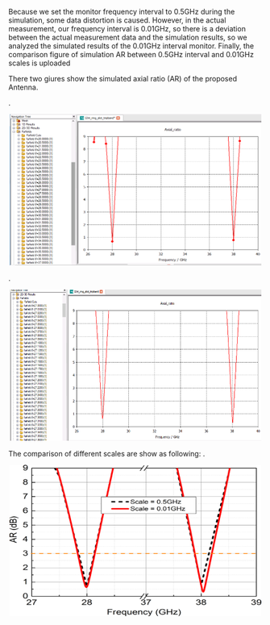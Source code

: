Because we set the monitor frequency interval to 0.5GHz during the simulation, some data distortion is caused.  However, in the actual measurement, our frequency interval is 0.01GHz, so there is a deviation between the actual measurement data and the simulation results, so we analyzed the simulated results of the 0.01GHz interval monitor. Finally, the comparison figure of simulation AR between 0.5GHz interval and 0.01GHz scales is uploaded

There two giures show the simulated axial ratio (AR) of the proposed Antenna.

.<div align=center><img src="https://github.com/dannychk/A-Millimeter-Wave-Triple-band-SIW-Antenna-with-Dual-sense-Circular-Polarization/blob/master/screenshot on 0.5G.png" width="500" height="300" /></div>

.<div align=center><img src="https://github.com/dannychk/A-Millimeter-Wave-Triple-band-SIW-Antenna-with-Dual-sense-Circular-Polarization/blob/master/screenshot on 0.01G.png" width="500" height="300" /></div>


The comparison of different scales are show as following:
.<div align=center><img src="https://github.com/dannychk/A-Millimeter-Wave-Triple-band-SIW-Antenna-with-Dual-sense-Circular-Polarization/blob/master/different scale AR comparison.png" width="500" height="300" /></div>
